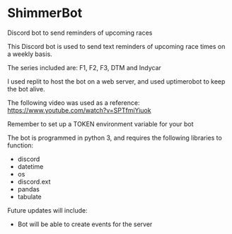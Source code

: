 # ShimmerBot
Discord bot to send reminders of upcoming races

This Discord bot is used to send text reminders of upcoming race times on a weekly basis.

The series included are: F1, F2, F3, DTM and Indycar

I used replit to host the bot on a web server, and used uptimerobot to keep the bot alive.

The following video was used as a reference: https://www.youtube.com/watch?v=SPTfmiYiuok

Remember to set up a TOKEN environment variable for your bot

The bot is programmed in python 3, and requires the following libraries to function:
- discord
- datetime
- os
- discord.ext
- pandas
- tabulate

Future updates will include:
- Bot will be able to create events for the server

